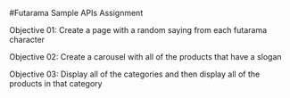 #Futarama Sample APIs Assignment

Objective 01:
Create a page with a random saying from each futarama character

Objective 02:
Create a carousel with all of the products that have a slogan

Objective 03:
Display all of the categories and then display all of the products in that category
